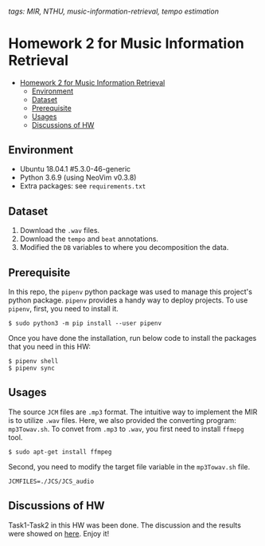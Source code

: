 ###### tags: MIR, NTHU, music-information-retrieval, tempo estimation

Homework 2 for Music Information Retrieval
==
- [Homework 2 for Music Information Retrieval](#homework-2-for-music-information-retrieval)
  - [Environment](#environment)
  - [Dataset](#dataset)
  - [Prerequisite](#prerequisite)
  - [Usages](#usages)
  - [Discussions of HW](#discussions-of-hw)

## Environment
- Ubuntu 18.04.1 #5.3.0-46-generic
- Python 3.6.9 (using NeoVim v0.3.8)
- Extra packages: see `requirements.txt`

## Dataset
1. Download the `.wav` files.
2. Download the `tempo` and `beat` annotations.
3. Modified the `DB` variables to where you decomposition the data.

## Prerequisite
In this repo, the `pipenv` python package was used to manage this project's python package. `pipenv` provides a handy way to deploy projects. To use `pipenv`, first, you need to install it.
```
$ sudo python3 -m pip install --user pipenv
```
Once you have done the installation, run below code to install the packages that you need in this HW:
```
$ pipenv shell 
$ pipenv sync 
```
## Usages
The source `JCM` files are `.mp3` format. The intuitive way to implement the MIR is to utilize `.wav` files. Here, we also provided the converting program: `mp3Towav.sh`. To convet from `.mp3` to `.wav`, you first need to install `ffmepg` tool.
```
$ sudo apt-get install ffmpeg
```
Second, you need to modify the target file variable in the `mp3Towav.sh` file.
```
JCMFILES=./JCS/JCS_audio
```

## Discussions of HW
Task1-Task2 in this HW was been done. The discussion and the results were showed on [here](https://www.notion.so/twcamel/Mir_hw2-9099d1c00d844bc1af3e3e09307b1e5e). Enjoy it!
